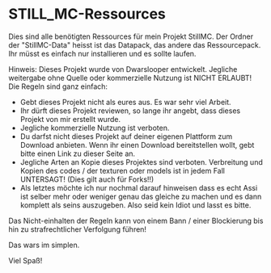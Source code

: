 # STILL_MC-Ressources

Dies sind alle benötigten Ressources für mein Projekt StillMC. Der Ordner der "StillMC-Data" heisst ist das Datapack, das andere das Ressourcepack. Ihr müsst es einfach nur installieren und es sollte laufen.

Hinweis: Dieses Projekt wurde von Dwarslooper entwickelt. Jegliche weitergabe ohne Quelle oder kommerzielle Nutzung ist NICHT ERLAUBT! Die Regeln sind ganz einfach:

- Gebt dieses Projekt nicht als eures aus. Es war sehr viel Arbeit.
- Ihr dürft dieses Projekt reviewen, so lange ihr angebt, dass dieses Projekt von mir erstellt wurde.
- Jegliche kommerzielle Nutzung ist verboten.
- Du darfst nicht dieses Projekt auf deiner eigenen Plattform zum Download anbieten. Wenn ihr einen Download bereitstellen wollt, gebt bitte einen Link zu dieser Seite an.
- Jegliche Arten an Kopie dieses Projektes sind verboten. Verbreitung und Kopien des codes / der texturen oder models ist in jedem Fall UNTERSAGT! (Dies gilt auch für Forks!!)
- Als letztes möchte ich nur nochmal darauf hinweisen dass es echt Assi ist selber mehr oder weniger genau das gleiche zu machen und es dann komplett als seins auszugeben. Also     seid kein Idiot und lasst es bitte.

Das Nicht-einhalten der Regeln kann von einem Bann / einer Blockierung bis hin zu strafrechtlicher Verfolgung führen!

Das wars im simplen.

Viel Spaß!
